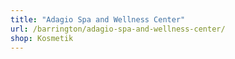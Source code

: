 ```yaml
---
title: "Adagio Spa and Wellness Center"
url: /barrington/adagio-spa-and-wellness-center/
shop: Kosmetik
---
```

